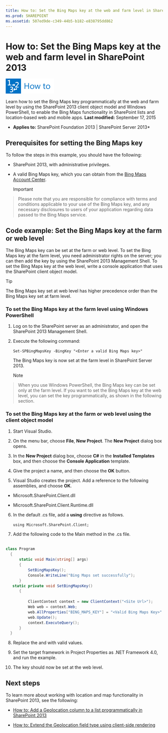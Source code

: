 ```yaml
---
title: How to: Set the Bing Maps key at the web and farm level in SharePoint 2013
ms.prod: SHAREPOINT
ms.assetid: 507ed9de-c349-44b5-b182-e838795dd862
---
```



# How to: Set the Bing Maps key at the web and farm level in SharePoint 2013

  
    
    
![How to topic](images/mod_icon_howto.png)
  
    
    

  
    
    

  
    
    
Learn how to set the Bing Maps key programmatically at the web and farm level by using the SharePoint 2013 client object model and Windows PowerShell, to enable the Bing Maps functionality in SharePoint lists and location-based web and mobile apps. 
 **Last modified:** September 17, 2015
  
    
    

 * **Applies to:** SharePoint Foundation 2013 | SharePoint Server 2013* 

  
    
    


## Prerequisites for setting the Bing Maps key
<a name="SP15Bing_prereq"> </a>

To follow the steps in this example, you should have the following: 
  
    
    

- SharePoint 2013, with administrative privileges. 
    
  
- A valid Bing Maps key, which you can obtain from the  [Bing Maps Account Center](https://www.bingmapsportal.com/). 
    
    > [!Important]  
> Please note that you are responsible for compliance with terms and conditions applicable to your use of the Bing Maps key, and any necessary disclosures to users of your application regarding data passed to the Bing Maps service. 

## Code example: Set the Bing Maps key at the farm or web level
<a name="SP15Setbing_farm"> </a>

The Bing Maps key can be set at the farm or web level. To set the Bing Maps key at the farm level, you need administrator rights on the server; you can then add the key by using the SharePoint 2013 Management Shell. To set the Bing Maps key at the web level, write a console application that uses the SharePoint client object model. 
  
    
    

> [!Tip]  
> The Bing Maps key set at web level has higher precedence order than the Bing Maps key set at farm level. 
  
    
    


### To set the Bing Maps key at the farm level using Windows PowerShell


1. Log on to the SharePoint server as an administrator, and open the SharePoint 2013 Management Shell. 
    
  
2. Execute the following command: 
    
     `Set-SPBingMapsKey -BingKey "<Enter a valid Bing Maps key>"`
    
    The Bing Maps key is now set at the farm level in SharePoint Server 2013. 
    
    > [!Note]  
> When you use Windows PowerShell, the Bing Maps key can be set only at the farm level. If you want to set the Bing Maps key at the web level, you can set the key programmatically, as shown in the following section. 

### To set the Bing Maps key at the farm or web level using the client object model


1. Start Visual Studio. 
    
  
2. On the menu bar, choose  **File**,  **New Project**. The  **New Project** dialog box opens.
    
  
3. In the  **New Project** dialog box, choose **C#** in the **Installed Templates** box, and then choose the **Console Application** template.
    
  
4. Give the project a name, and then choose the  **OK** button.
    
  
5. Visual Studio creates the project. Add a reference to the following assemblies, and choose  **OK**. 
    
  - Microsoft.SharePoint.Client.dll 
    
  
  - Microsoft.SharePoint.Client.Runtime.dll 
    
  
6. In the default .cs file, add a  **using** directive as follows.
    
     `using Microsoft.SharePoint.Client;`
    
  
7. Add the following code to the Main method in the .cs file. 
    
  ```cs
  
class Program
    {
        static void Main(string[] args)
        {
            SetBingMapsKey();
            Console.WriteLine("Bing Maps set successfully");
        }
     static private void SetBingMapsKey()
        {

            ClientContext context = new ClientContext("<Site Url>");
            Web web = context.Web;
            web.AllProperties["BING_MAPS_KEY"] = "<Valid Bing Maps Key>"
            web.Update();
            context.ExecuteQuery();
        }    
    }

  ```

8. Replace the <Site Url> and  _<Valid Bing Maps Key>_ with valid values.
    
  
9. Set the target framework in Project Properties as .NET Framework 4.0, and run the example. 
    
  
10. The key should now be set at the web level. 
    
  

## Next steps
<a name="SP15Bing_nextsteps"> </a>

To learn more about working with location and map functionality in SharePoint 2013, see the following: 
  
    
    

-  [How to: Add a Geolocation column to a list programmatically in SharePoint 2013](how-to-add-a-geolocation-column-to-a-list-programmatically-in-sharepoint-2013.md)
    
  
-  [How to: Extend the Geolocation field type using client-side rendering](how-to-extend-the-geolocation-field-type-using-client-side-rendering.md)
    
  

